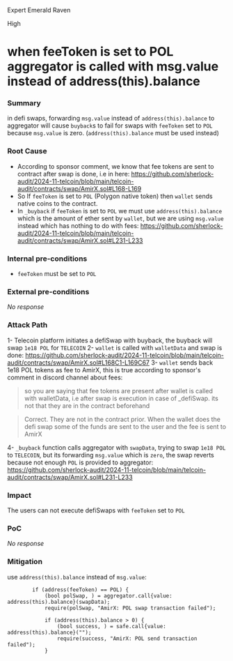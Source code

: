Expert Emerald Raven

High

# when feeToken is set to POL aggregator is called with msg.value instead of address(this).balance

### Summary

in defi swaps, forwarding `msg.value` instead of `address(this).balance` to aggregator will cause `buyback`s to fail for swaps with `feeToken` set to `POL` because `msg.value` is zero. (`address(this).balance` must be used instead)

### Root Cause

- According to sponsor comment, we know that fee tokens are sent to contract after swap is done, i.e in here: https://github.com/sherlock-audit/2024-11-telcoin/blob/main/telcoin-audit/contracts/swap/AmirX.sol#L168-L169
- So If `feeToken` is set to `POL` (Polygon native token) then `wallet` sends native coins to the contract.
- In `_buyback` if `feeToken` is set to `POL` we must use `address(this).balance` which is the amount of ether sent by `wallet`, but we are using `msg.value` instead which has nothing to do with fees: https://github.com/sherlock-audit/2024-11-telcoin/blob/main/telcoin-audit/contracts/swap/AmirX.sol#L231-L233

### Internal pre-conditions

- `feeToken` must be set to `POL`

### External pre-conditions

_No response_

### Attack Path

1- Telecoin platform initiates a defiSwap with buyback, the buyback will swap `1e18 POL` for `TELECOIN`
2- `wallet` is called with `walletData` and swap is done: https://github.com/sherlock-audit/2024-11-telcoin/blob/main/telcoin-audit/contracts/swap/AmirX.sol#L168C1-L169C67
3- `wallet` sends back 1e18 POL tokens as fee to AmirX, this is true according to sponsor's comment in discord channel about fees: 

> so you are saying that fee tokens are present after wallet is called with walletData, i.e after swap is execution in case of _defiSwap.
> its not that they are in the contract beforehand 

> Correct. They are not in the contract prior. When the wallet does the defi swap some of the funds are sent to the user and the fee is sent to AmirX

4- `_buyback` function calls aggregator with `swapData`, trying to swap `1e18 POL` to `TELECOIN`, but its forwarding `msg.value` which is `zero`, the swap reverts because not enough `POL` is provided to aggregator: https://github.com/sherlock-audit/2024-11-telcoin/blob/main/telcoin-audit/contracts/swap/AmirX.sol#L231-L233

### Impact

The users can not execute defiSwaps with `feeToken` set to `POL`

### PoC

_No response_

### Mitigation

use `address(this).balance` instead of `msg.value`:

```solidity
        if (address(feeToken) == POL) {
            (bool polSwap, ) = aggregator.call{value: address(this).balance}(swapData);
            require(polSwap, "AmirX: POL swap transaction failed");

            if (address(this).balance > 0) {
                (bool success, ) = safe.call{value: address(this).balance}("");
                require(success, "AmirX: POL send transaction failed");
            }
```